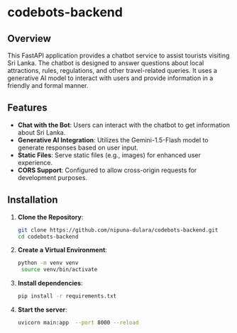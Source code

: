 # codebots-backend

## Overview

This FastAPI application provides a chatbot service to assist tourists visiting Sri Lanka. The chatbot is designed to answer questions about local attractions, rules, regulations, and other travel-related queries. It uses a generative AI model to interact with users and provide information in a friendly and formal manner.

## Features

- **Chat with the Bot**: Users can interact with the chatbot to get information about Sri Lanka.
- **Generative AI Integration**: Utilizes the Gemini-1.5-Flash model to generate responses based on user input.
- **Static Files**: Serve static files (e.g., images) for enhanced user experience.
- **CORS Support**: Configured to allow cross-origin requests for development purposes.

## Installation

1. **Clone the Repository**:
   ```bash
   git clone https://github.com/nipuna-dulara/codebots-backend.git
   cd codebots-backend
2. **Create a Virtual Environment**:
   ```bash
   python -m venv venv
    source venv/bin/activate 
3. **Install dependencies**:
   ```bash
   pip install -r requirements.txt
3. **Start the server**:
   ```bash
   uvicorn main:app  --port 8000 --reload


